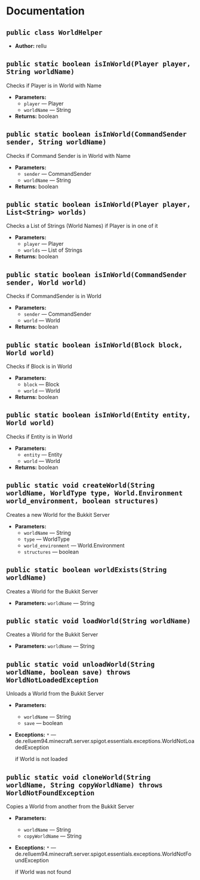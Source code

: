 # Documentation

## `public class WorldHelper`

 * **Author:** rellu

## `public static boolean isInWorld(Player player, String worldName)`

Checks if Player is in World with Name

 * **Parameters:**
   * `player` — Player
   * `worldName` — String
 * **Returns:** boolean

## `public static boolean isInWorld(CommandSender sender, String worldName)`

Checks if Command Sender is in World with Name

 * **Parameters:**
   * `sender` — CommandSender
   * `worldName` — String
 * **Returns:** boolean

## `public static boolean isInWorld(Player player, List<String> worlds)`

Checks a List of Strings (World Names) if Player is in one of it

 * **Parameters:**
   * `player` — Player
   * `worlds` — List of Strings
 * **Returns:** boolean

## `public static boolean isInWorld(CommandSender sender, World world)`

Checks if CommandSender is in World

 * **Parameters:**
   * `sender` — CommandSender
   * `world` — World
 * **Returns:** boolean

## `public static boolean isInWorld(Block block, World world)`

Checks if Block is in World

 * **Parameters:**
   * `block` — Block
   * `world` — World
 * **Returns:** boolean

## `public static boolean isInWorld(Entity entity, World world)`

Checks if Entity is in World

 * **Parameters:**
   * `entity` — Entity
   * `world` — World
 * **Returns:** boolean

## `public static void createWorld(String worldName, WorldType type, World.Environment world_environment, boolean structures)`

Creates a new World for the Bukkit Server

 * **Parameters:**
   * `worldName` — String
   * `type` — WorldType
   * `world_environment` — World.Environment
   * `structures` — boolean

## `public static boolean worldExists(String worldName)`

Creates a World for the Bukkit Server

 * **Parameters:** `worldName` — String

## `public static void loadWorld(String worldName)`

Creates a World for the Bukkit Server

 * **Parameters:** `worldName` — String

## `public static void unloadWorld(String worldName, boolean save) throws WorldNotLoadedException`

Unloads a World from the Bukkit Server

 * **Parameters:**
   * `worldName` — String
   * `save` — boolean
 * **Exceptions:** `*` — de.relluem94.minecraft.server.spigot.essentials.exceptions.WorldNotLoadedException

     if World is not loaded

## `public static void cloneWorld(String worldName, String copyWorldName) throws WorldNotFoundException`

Copies a World from another from the Bukkit Server

 * **Parameters:**
   * `worldName` — String
   * `copyWorldName` — String
 * **Exceptions:** `*` — de.relluem94.minecraft.server.spigot.essentials.exceptions.WorldNotFoundException

     if World was not found

